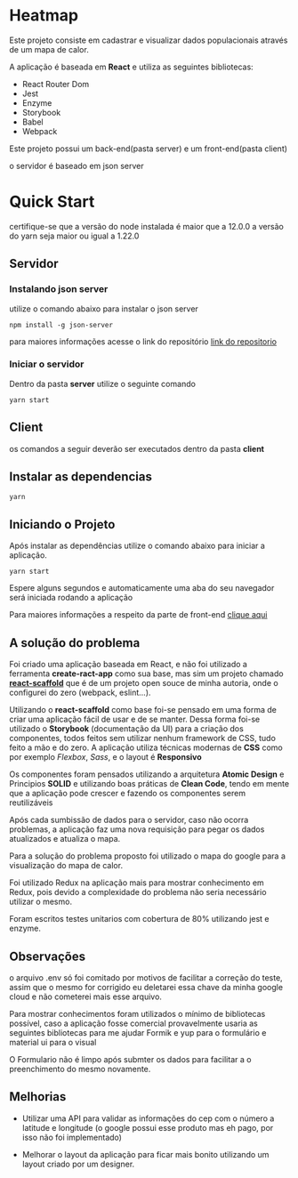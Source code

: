 # Heatmap

Este projeto consiste em cadastrar e visualizar dados populacionais através de um mapa de calor.

A aplicação é baseada em **React** e utiliza as seguintes bibliotecas:

- React Router Dom
- Jest
- Enzyme
- Storybook
- Babel
- Webpack

Este projeto possui um back-end(pasta server) e um front-end(pasta client)

o servidor é baseado em json server

# Quick Start

certifique-se que a versão do node instalada é maior que a 12.0.0 a versão do yarn seja maior ou igual a 1.22.0

## Servidor

### Instalando json server

utilize o comando abaixo para instalar o json server

```
npm install -g json-server
```

para maiores informações acesse o link do repositório [link do repositorio](https://github.com/typicode/json-server)

### Iniciar o servidor

Dentro da pasta **server** utilize o seguinte comando

```
yarn start
```

## Client

os comandos a seguir deverão ser executados dentro da pasta **client**

## Instalar as dependencias

```
yarn
```

## Iniciando o Projeto

Após instalar as dependências utilize o comando abaixo para iniciar a aplicação.

```
yarn start
```

Espere alguns segundos e automaticamente uma aba do seu navegador será iniciada rodando a aplicação

Para maiores informações a respeito da parte de front-end [clique aqui](https://github.com/pleaobraga/heatmap/tree/master/client)

## A solução do problema

Foi criado uma aplicação baseada em React, e não foi utilizado a ferramenta **create-ract-app** como sua base, mas sim um projeto chamado [**react-scaffold**](https://github.com/pleaobraga/react-scaffold) que é de um projeto open souce de minha autoria, onde o configurei do zero (webpack, eslint...).

Utilizando o **react-scaffold** como base foi-se pensado em uma forma de criar uma aplicação fácil de usar e de se manter. Dessa forma foi-se utilizado o **Storybook** (documentação da UI) para a criação dos componentes, todos feitos sem utilizar nenhum framework de CSS, tudo feito a mão e do zero. A aplicação utiliza técnicas modernas de **CSS** como por exemplo _Flexbox_, _Sass_, e o layout é **Responsivo**

Os componentes foram pensados utilizando a arquitetura **Atomic Design** e Principios **SOLID** e utilizando boas práticas de **Clean Code**, tendo em mente que a aplicação pode crescer e fazendo os componentes serem reutilizáveis

Após cada sumbissão de dados para o servidor, caso não ocorra problemas, a aplicação faz uma nova requisição para pegar os dados atualizados e atualiza o mapa.

Para a solução do problema proposto foi utilizado o mapa do google para a visualização do mapa de calor.

Foi utilizado Redux na aplicação mais para mostrar conhecimento em Redux, pois devido a complexidade do problema não seria necessário utilizar o mesmo.

Foram escritos testes unitarios com cobertura de 80% utilizando jest e enzyme.

## Observações

o arquivo .env só foi comitado por motivos de facilitar a correção do teste, assim que o mesmo for corrigido eu deletarei essa chave da minha google cloud e não cometerei mais esse arquivo.

Para mostrar conhecimentos foram utilizados o mínimo de bibliotecas possível, caso a aplicação fosse comercial provavelmente usaria as seguintes bibliotecas para me ajudar Formik e yup para o formulário e material ui para o visual

O Formulario não é limpo após submter os dados para facilitar a o preenchimento do mesmo novamente.

## Melhorias

- Utilizar uma API para validar as informações do cep com o número a latitude e longitude (o google possui esse produto mas eh pago, por isso não foi implementado)

- Melhorar o layout da aplicação para ficar mais bonito utilizando um layout criado por um designer.
